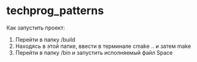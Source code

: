 # techprog_patterns

Как запустить проект:

1) Перейти в папку /build
2) Находясь в этой папке, ввести в терминале cmake .. и затем make
3) Перейти в папку /bin и запустить исполняемый файл Space
